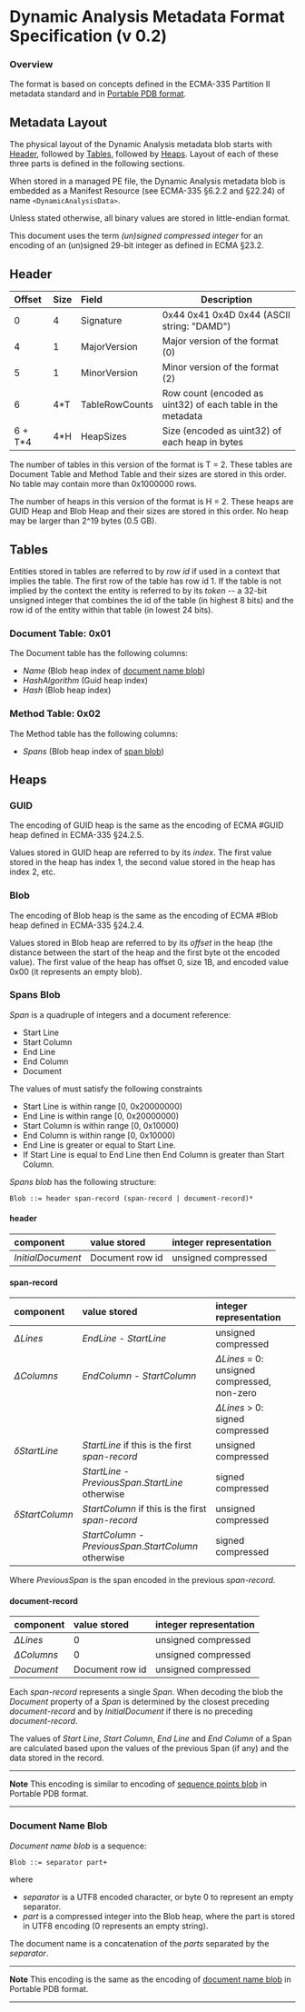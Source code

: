 ﻿# Dynamic Analysis Metadata Format Specification (v 0.2)

### Overview
The format is based on concepts defined in the ECMA-335 Partition II metadata standard and in [Portable PDB format](https://github.com/dotnet/corefx/blob/main/src/System.Reflection.Metadata/specs/PortablePdb-Metadata.md).

## Metadata Layout

The physical layout of the Dynamic Analysis metadata blob starts with [Header](#Header), followed by [Tables](#Tables), followed by [Heaps](#Heaps). Layout of each of these three parts is defined in the following sections.

When stored in a managed PE file, the Dynamic Analysis metadata blob is embedded as a Manifest Resource (see ECMA-335 §6.2.2 and §22.24) of name ```<DynamicAnalysisData>```.

Unless stated otherwise, all binary values are stored in little-endian format.

This document uses the term _(un)signed compressed integer_ for an encoding of an (un)signed 29-bit integer as defined in ECMA §23.2.

## Header

| Offset  | Size | Field          | Description                                                    |
|:--------|:-----|:---------------|----------------------------------------------------------------|
| 0       | 4    | Signature      | 0x44 0x41 0x4D 0x44 (ASCII string: "DAMD") |
| 4       | 1    | MajorVersion   | Major version of the format (0) |
| 5       | 1    | MinorVersion   | Minor version of the format (2) |
| 6       | 4*T  | TableRowCounts | Row count (encoded as uint32) of each table in the metadata |
| 6 + T*4 | 4*H  | HeapSizes      | Size (encoded as uint32) of each heap in bytes |

The number of tables in this version of the format is T = 2. These tables are Document Table and Method Table and their sizes are stored in this order. No table may contain more than 0x1000000 rows. 

The number of heaps in this version of the format is H = 2. These heaps are GUID Heap and Blob Heap and their sizes are stored in this order. No heap may be larger than 2^19 bytes (0.5 GB). 

## <a name="Tables"></a>Tables

Entities stored in tables are referred to by _row id_ if used in a context that implies the table. The first row of the table has row id 1. If the table is not implied by the context the entity is referred to by its _token_ -- a 32-bit unsigned integer that combines the id of the table (in highest 8 bits) and the row id of the entity within that table (in lowest 24 bits). 

### <a name="DocumentTable"></a>Document Table: 0x01

The Document table has the following columns:
* _Name_ (Blob heap index of [document name blob](#DocumentNameBlob))
* _HashAlgorithm_ (Guid heap index)
* _Hash_ (Blob heap index)

### <a name="MethodTable"></a>Method Table: 0x02

The Method table has the following columns:
* _Spans_ (Blob heap index of [span blob](#SpanBlob))

## <a name="Heaps"></a>Heaps

### GUID

The encoding of GUID heap is the same as the encoding of ECMA #GUID heap defined in ECMA-335 §24.2.5.

Values stored in GUID heap are referred to by its _index_. The first value stored in the heap has index 1, the second value stored in the heap has index 2, etc.

### Blob

The encoding of Blob heap is the same as the encoding of ECMA #Blob heap defined in ECMA-335 §24.2.4.

Values stored in Blob heap are referred to by its _offset_ in the heap (the distance between the start of the heap and the first byte ot the encoded value). The first value of the heap has offset 0, size 1B, and encoded value 0x00 (it represents an empty blob).

### <a name="SpansBlob"></a>Spans Blob

_Span_ is a quadruple of integers and a document reference:

* Start Line
* Start Column
* End Line
* End Column
* Document

The values of must satisfy the following constraints

* Start Line is within range [0, 0x20000000)
* End Line is within range [0, 0x20000000)
* Start Column is within range [0, 0x10000)
* End Column is within range [0, 0x10000)
* End Line is greater or equal to Start Line.
* If Start Line is equal to End Line then End Column is greater than Start Column.

_Spans blob_ has the following structure:

    Blob ::= header span-record (span-record | document-record)*

#### header

| component          | value stored                  | integer representation |
|:-------------------|:------------------------------|:-----------------------|
| _InitialDocument_  | Document row id               | unsigned compressed    |

#### span-record

| component      | value stored                                            | integer representation                      |
|:---------------|:--------------------------------------------------------|:--------------------------------------------|
| _ΔLines_       | _EndLine_ - _StartLine_                                 | unsigned compressed                         |
| _ΔColumns_     | _EndColumn_ - _StartColumn_                             | _ΔLines_ = 0: unsigned compressed, non-zero |
|                |                                                         | _ΔLines_ > 0: signed compressed             |
| _δStartLine_   | _StartLine_ if this is the first _span-record_          | unsigned compressed                         |
|                | _StartLine_ - _PreviousSpan_._StartLine_ otherwise      | signed compressed                           |
| _δStartColumn_ | _StartColumn_ if this is the first _span-record_        | unsigned compressed                         |
|                | _StartColumn_ - _PreviousSpan_._StartColumn_ otherwise  | signed compressed                           |

Where _PreviousSpan_ is the span encoded in the previous _span-record_.

#### document-record
| component    | value stored                       | integer representation         |
|:-------------|:-----------------------------------|:-------------------------------|
| _ΔLines_     | 0                                  | unsigned compressed            |
| _ΔColumns_   | 0                                  | unsigned compressed            |
| _Document_   | Document row id                    | unsigned compressed            |

Each _span-record_ represents a single _Span_. When decoding the blob the _Document_ property of a _Span_ is determined by the closest preceding _document-record_ and by _InitialDocument_ if there is no preceding _document-record_.

The values of _Start Line_, _Start Column_, _End Line_ and _End Column_ of a Span are calculated based upon the values of the previous Span (if any) and the data stored in the record.

- - -
**Note** This encoding is similar to encoding of [sequence points blob](https://github.com/dotnet/corefx/blob/main/src/System.Reflection.Metadata/specs/PortablePdb-Metadata.md#SequencePointsBlob) in Portable PDB format.
- - -

### <a name="DocumentNameBlob"></a>Document Name Blob

_Document name blob_ is a sequence:

    Blob ::= separator part+

where

* _separator_ is a UTF8 encoded character, or byte 0 to represent an empty separator.
* _part_ is a compressed integer into the Blob heap, where the part is stored in UTF8 encoding (0 represents an empty string).

The document name is a concatenation of the _parts_ separated by the _separator_.

- - -
**Note** This encoding is the same as the encoding of [document name blob](https://github.com/dotnet/corefx/blob/main/src/System.Reflection.Metadata/specs/PortablePdb-Metadata.md#DocumentNameBlob) in Portable PDB format.
- - -




